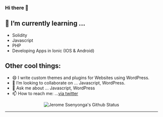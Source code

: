 ### Hi there 👋

## 🌱 I’m currently learning ...
- Solidity
- Javascript
- PHP
- Developing Apps in Ionic (IOS & Android)

## Other cool things:
- 😄 I write custom themes and plugins for Websites using WordPress. 
- 👯 I’m looking to collaborate on ... Javascript, WordPress.
- 💬 Ask me about ... Javascript, WordPress
- 📫 How to reach me: ...[via twitter](https://twitter.com/jeromesenyonga)

<div align = "center">

![Jerome Ssenyonga's Github Status](https://github-readme-stats.vercel.app/api?username=jeromesenyonga&show_icons=true&title_color=3793c4&icon_color=ffbb00&text_color=ffffff&bg_color=000000)

<hr>

</div>


<!-- /wp:paragraph -->
